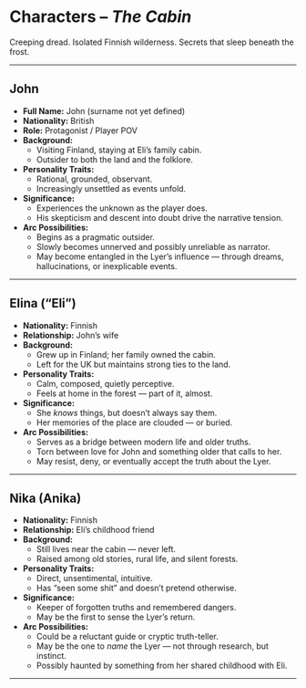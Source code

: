 # Characters – *The Cabin*

Creeping dread. Isolated Finnish wilderness. Secrets that sleep beneath the frost.

---

## John

- **Full Name:** John (surname not yet defined)
- **Nationality:** British
- **Role:** Protagonist / Player POV
- **Background:**
  - Visiting Finland, staying at Eli’s family cabin.
  - Outsider to both the land and the folklore.
- **Personality Traits:**
  - Rational, grounded, observant.
  - Increasingly unsettled as events unfold.
- **Significance:**
  - Experiences the unknown as the player does.
  - His skepticism and descent into doubt drive the narrative tension.
- **Arc Possibilities:**
  - Begins as a pragmatic outsider.
  - Slowly becomes unnerved and possibly unreliable as narrator.
  - May become entangled in the Lyer’s influence — through dreams, hallucinations, or inexplicable events.

---

## Elina (“Eli”)

- **Nationality:** Finnish
- **Relationship:** John’s wife
- **Background:**
  - Grew up in Finland; her family owned the cabin.
  - Left for the UK but maintains strong ties to the land.
- **Personality Traits:**
  - Calm, composed, quietly perceptive.
  - Feels at home in the forest — part of it, almost.
- **Significance:**
  - She *knows* things, but doesn’t always say them.
  - Her memories of the place are clouded — or buried.
- **Arc Possibilities:**
  - Serves as a bridge between modern life and older truths.
  - Torn between love for John and something older that calls to her.
  - May resist, deny, or eventually accept the truth about the Lyer.

---

## Nika (Anika)

- **Nationality:** Finnish
- **Relationship:** Eli’s childhood friend
- **Background:**
  - Still lives near the cabin — never left.
  - Raised among old stories, rural life, and silent forests.
- **Personality Traits:**
  - Direct, unsentimental, intuitive.
  - Has “seen some shit” and doesn’t pretend otherwise.
- **Significance:**
  - Keeper of forgotten truths and remembered dangers.
  - May be the first to sense the Lyer’s return.
- **Arc Possibilities:**
  - Could be a reluctant guide or cryptic truth-teller.
  - May be the one to *name* the Lyer — not through research, but instinct.
  - Possibly haunted by something from her shared childhood with Eli.

---